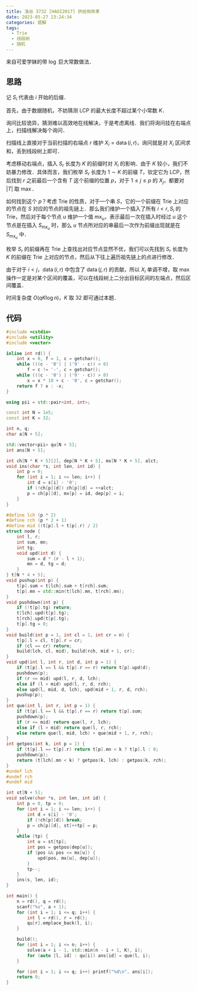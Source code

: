 ```yaml
---
title: 洛谷 3732 [HAOI2017] 供给侧改革
date: 2023-05-27 23:24:34
categories: 题解
tags:
  - Trie
  - 线段树
  - 随机
---
```


来自可爱学妹的带 $\log$ 巨大常数做法．

<!-- more -->

## 思路

记 $S_i$ 代表由 $i$ 开始的后缀．

首先，由于数据随机，不妨猜测 LCP 的最大长度不超过某个小常数 $K$．

询问比较诡异，猜测难以高效地在线解决，于是考虑离线．我们将询问挂在右端点上，扫描线解决每个询问．

扫描线上直接对于当前扫描的右端点 $r$ 维护 $X_i = \operatorname{data}(i, r)$，询问就是对 $X_i$ 区间求和，丢到线段树上即可．

考虑移动右端点，插入 $S_r$ 长度为 $K$ 的前缀时对 $X_i$ 的影响．由于 $K$ 较小，我们不妨暴力修改．具体而言，我们枚举 $S_r$ 长度为 $1 \sim K$ 的前缀 $T$，钦定它为 LCP，然后找到 $r$ 之前最后一个含有 $T$ 这个前缀的位置 $p$，对于 $1 \le j \le p$ 的 $X_j$，都要对 $|T|$ 取 $\max$．

如何找到这个 $p$？考虑 Trie 的性质，对于一个串 $S$，它的一个前缀在 Trie 上对应的节点在 $S$ 对应的节点的祖先链上．那么我们维护一个插入了所有 $i < r, S_i$ 的 Trie，然后对于每个节点 $u$ 维护一个值 $\mathrm{mx}_u$，表示最后一次在插入时经过 $u$ 这个节点是在插入 $S_{\mathrm{mx}_u}$ 时，那么 $u$ 节点所对应的串最后一次作为前缀出现就是在 $S_{\mathrm{mx}_u}$ 中．

枚举 $S_r$ 的前缀再在 Trie 上查找出对应节点显然不优，我们可以先找到 $S_r$ 长度为 $K$ 的前缀在 Trie 上对应的节点，然后从下往上遍历祖先链上的点进行修改．

由于对于 $i < j$，$\operatorname{data}(i, r)$ 中包含了 $\operatorname{data}(j, r)$ 的贡献，所以 $X_i$ 单调不增，取 $\max$ 操作一定是对某个区间的覆盖，可以在线段树上二分出目标区间的左端点，然后区间覆盖．

时间复杂度 $O(qK\log n)$，$K$ 取 $32$ 即可通过本题．

## 代码

```cpp
#include <cstdio>
#include <utility>
#include <vector>

inline int rd() {
	int x = 0, f = 1, c = getchar();
	while (((c - '0') | ('9' - c)) < 0)
		f = c != '-', c = getchar();
	while (((c - '0') | ('9' - c)) > 0)
		x = x * 10 + c - '0', c = getchar();
	return f ? x : -x;
}

using pii = std::pair<int, int>;

const int N = 1e5;
const int K = 32;

int n, q;
char a[N + 5];

std::vector<pii> qu[N + 5];
int ans[N + 5];

int ch[N * K + 5][2], dep[N * K + 5], mx[N * K + 5], alct;
void ins(char *s, int len, int id) {
	int p = 0;
	for (int i = 1; i <= len; i++) {
		int d = s[i] - '0';
		if (!ch[p][d]) ch[p][d] = ++alct;
		p = ch[p][d], mx[p] = id, dep[p] = i;
	}
}

#define lch (p * 2)
#define rch (p * 2 + 1)
#define mid ((t[p].l + t[p].r) / 2)
struct node {
	int l, r;
	int sum, mn;
	int tg;
	void upd(int d) {
		sum = d * (r - l + 1);
		mn = d, tg = d;
	}
} t[N * 4 + 5];
void pushup(int p) {
	t[p].sum = t[lch].sum + t[rch].sum;
	t[p].mn = std::min(t[lch].mn, t[rch].mn);
}
void pushdown(int p) {
	if (!t[p].tg) return;
	t[lch].upd(t[p].tg);
	t[rch].upd(t[p].tg);
	t[p].tg = 0;
}
void build(int p = 1, int cl = 1, int cr = n) {
	t[p].l = cl, t[p].r = cr;
	if (cl == cr) return;
	build(lch, cl, mid), build(rch, mid + 1, cr);
}
void upd(int l, int r, int d, int p = 1) {
	if (t[p].l == l && t[p].r == r) return t[p].upd(d);
	pushdown(p);
	if (r <= mid) upd(l, r, d, lch);
	else if (l > mid) upd(l, r, d, rch);
	else upd(l, mid, d, lch), upd(mid + 1, r, d, rch);
	pushup(p);
}
int que(int l, int r, int p = 1) {
	if (t[p].l == l && t[p].r == r) return t[p].sum;
	pushdown(p);
	if (r <= mid) return que(l, r, lch);
	else if (l > mid) return que(l, r, rch);
	else return que(l, mid, lch) + que(mid + 1, r, rch);
}
int getpos(int k, int p = 1) {
	if (t[p].l == t[p].r) return t[p].mn < k ? t[p].l : 0;
	pushdown(p);
	return (t[lch].mn < k) ? getpos(k, lch) : getpos(k, rch);
}
#undef lch
#undef rch
#undef mid

int st[N + 5];
void solve(char *s, int len, int id) {
	int p = 0, tp = 0;
	for (int i = 1; i <= len; i++) {
		int d = s[i] - '0';
		if (!ch[p][d]) break;
		p = ch[p][d], st[++tp] = p;
	}
	while (tp) {
		int u = st[tp];
		int pos = getpos(dep[u]);
		if (pos && pos <= mx[u]) {
			upd(pos, mx[u], dep[u]);
		}
		tp--;
	}
	ins(s, len, id);
}

int main() {
	n = rd(), q = rd();
	scanf("%s", a + 1);
	for (int i = 1; i <= q; i++) {
		int l = rd(), r = rd();
		qu[r].emplace_back(l, i);
	}

	build();
	for (int i = 1; i <= n; i++) {
		solve(a + i - 1, std::min(n - i + 1, K), i);
		for (auto [l, id] : qu[i]) ans[id] = que(l, i);
	}

	for (int i = 1; i <= q; i++) printf("%d\n", ans[i]);
	return 0;
}
```
